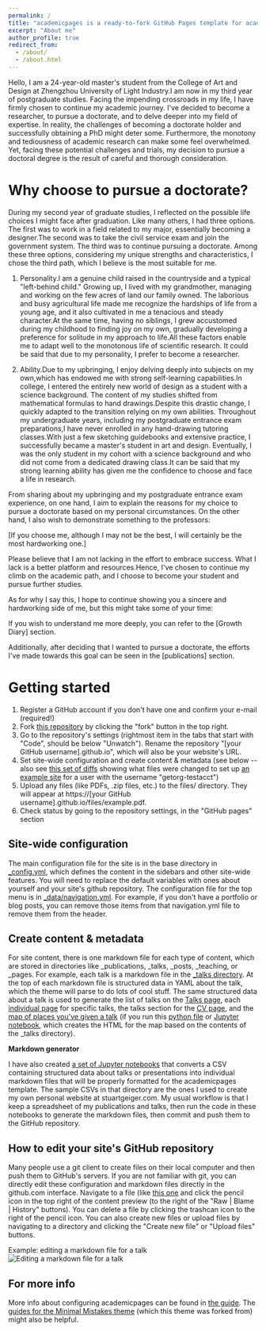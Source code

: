 ```yaml
---
permalink: /
title: "academicpages is a ready-to-fork GitHub Pages template for academic personal websites"
excerpt: "About me"
author_profile: true
redirect_from: 
  - /about/
  - /about.html
---
```


Hello, I am a 24-year-old master's student from the College of Art and Design at Zhengzhou University of Light Industry.I am now in my third year of postgraduate studies. Facing the impending crossroads in my life, I have firmly chosen to continue my academic journey. I've decided to become a researcher, to pursue a doctorate, and to delve deeper into my field of expertise. In reality, the challenges of becoming a doctorate holder and successfully obtaining a PhD might deter some. Furthermore, the monotony and tediousness of academic research can make some feel overwhelmed. Yet, facing these potential challenges and trials, my decision to pursue a doctoral degree is the result of careful and thorough consideration.

Why choose to pursue a doctorate?
======
During my second year of graduate studies, I reflected on the possible life choices I might face after graduation. Like many others, I had three options. The first was to work in a field related to my major, essentially becoming a designer.The second was to take the civil service exam and join the government system. The third was to continue pursuing a doctorate. Among these three options, considering my unique strengths and characteristics, I chose the third path, which I believe is the most suitable for me.

1. Personality.I am a genuine child raised in the countryside and a typical "left-behind child." Growing up, I lived with my grandmother, managing and working on the few acres of land our family owned. The laborious and busy agricultural life made me recognize the hardships of life from a young age, and it also cultivated in me a tenacious and steady character.At the same time, having no siblings, I grew accustomed during my childhood to finding joy on my own, gradually developing a preference for solitude in my approach to life.All these factors enable me to adapt well to the monotonous life of scientific research. It could be said that due to my personality, I prefer to become a researcher.

2. Ability.Due to my upbringing, I enjoy delving deeply into subjects on my own,which has endowed me with strong self-learning capabilities.In college, I entered the entirely new world of design as a student with a science background. The content of my studies shifted from mathematical formulas to hand drawings.Despite this drastic change, I quickly adapted to the transition relying on my own abilities. Throughout my undergraduate years, including my postgraduate entrance exam preparations,I have never enrolled in any hand-drawing tutoring classes.With just a few sketching guidebooks and extensive practice, I successfully became a master's student in art and design. Eventually, I was the only student in my cohort with a science background and who did not come from a dedicated drawing class.It can be said that my strong learning ability has given me the confidence to choose and face a life in research.

From sharing about my upbringing and my postgraduate entrance exam experience, on one hand, I aim to explain the reasons for my choice to pursue a doctorate based on my personal circumstances. On the other hand, I also wish to demonstrate something to the professors:

[If you choose me, although I may not be the best, I will certainly be the most hardworking one.]

Please believe that I am not lacking in the effort to embrace success. What I lack is a better platform and resources.Hence, I've chosen to continue my climb on the academic path, and I choose to become your student and pursue further studies.


As for why I say this, I hope to continue showing you a sincere and hardworking side of me, but this might take some of your time:

If you wish to understand me more deeply, you can refer to the [Growth Diary] section.

Additionally, after deciding that I wanted to pursue a doctorate, the efforts I've made towards this goal can be seen in the [publications] section.

Getting started
======
1. Register a GitHub account if you don't have one and confirm your e-mail (required!)
1. Fork [this repository](https://github.com/academicpages/academicpages.github.io) by clicking the "fork" button in the top right. 
1. Go to the repository's settings (rightmost item in the tabs that start with "Code", should be below "Unwatch"). Rename the repository "[your GitHub username].github.io", which will also be your website's URL.
1. Set site-wide configuration and create content & metadata (see below -- also see [this set of diffs](http://archive.is/3TPas) showing what files were changed to set up [an example site](https://getorg-testacct.github.io) for a user with the username "getorg-testacct")
1. Upload any files (like PDFs, .zip files, etc.) to the files/ directory. They will appear at https://[your GitHub username].github.io/files/example.pdf.  
1. Check status by going to the repository settings, in the "GitHub pages" section

Site-wide configuration
------
The main configuration file for the site is in the base directory in [_config.yml](https://github.com/academicpages/academicpages.github.io/blob/master/_config.yml), which defines the content in the sidebars and other site-wide features. You will need to replace the default variables with ones about yourself and your site's github repository. The configuration file for the top menu is in [_data/navigation.yml](https://github.com/academicpages/academicpages.github.io/blob/master/_data/navigation.yml). For example, if you don't have a portfolio or blog posts, you can remove those items from that navigation.yml file to remove them from the header. 

Create content & metadata
------
For site content, there is one markdown file for each type of content, which are stored in directories like _publications, _talks, _posts, _teaching, or _pages. For example, each talk is a markdown file in the [_talks directory](https://github.com/academicpages/academicpages.github.io/tree/master/_talks). At the top of each markdown file is structured data in YAML about the talk, which the theme will parse to do lots of cool stuff. The same structured data about a talk is used to generate the list of talks on the [Talks page](https://academicpages.github.io/talks), each [individual page](https://academicpages.github.io/talks/2012-03-01-talk-1) for specific talks, the talks section for the [CV page](https://academicpages.github.io/cv), and the [map of places you've given a talk](https://academicpages.github.io/talkmap.html) (if you run this [python file](https://github.com/academicpages/academicpages.github.io/blob/master/talkmap.py) or [Jupyter notebook](https://github.com/academicpages/academicpages.github.io/blob/master/talkmap.ipynb), which creates the HTML for the map based on the contents of the _talks directory).

**Markdown generator**

I have also created [a set of Jupyter notebooks](https://github.com/academicpages/academicpages.github.io/tree/master/markdown_generator
) that converts a CSV containing structured data about talks or presentations into individual markdown files that will be properly formatted for the academicpages template. The sample CSVs in that directory are the ones I used to create my own personal website at stuartgeiger.com. My usual workflow is that I keep a spreadsheet of my publications and talks, then run the code in these notebooks to generate the markdown files, then commit and push them to the GitHub repository.

How to edit your site's GitHub repository
------
Many people use a git client to create files on their local computer and then push them to GitHub's servers. If you are not familiar with git, you can directly edit these configuration and markdown files directly in the github.com interface. Navigate to a file (like [this one](https://github.com/academicpages/academicpages.github.io/blob/master/_talks/2012-03-01-talk-1.md) and click the pencil icon in the top right of the content preview (to the right of the "Raw | Blame | History" buttons). You can delete a file by clicking the trashcan icon to the right of the pencil icon. You can also create new files or upload files by navigating to a directory and clicking the "Create new file" or "Upload files" buttons. 

Example: editing a markdown file for a talk
![Editing a markdown file for a talk](/images/editing-talk.png)

For more info
------
More info about configuring academicpages can be found in [the guide](https://academicpages.github.io/markdown/). The [guides for the Minimal Mistakes theme](https://mmistakes.github.io/minimal-mistakes/docs/configuration/) (which this theme was forked from) might also be helpful.
